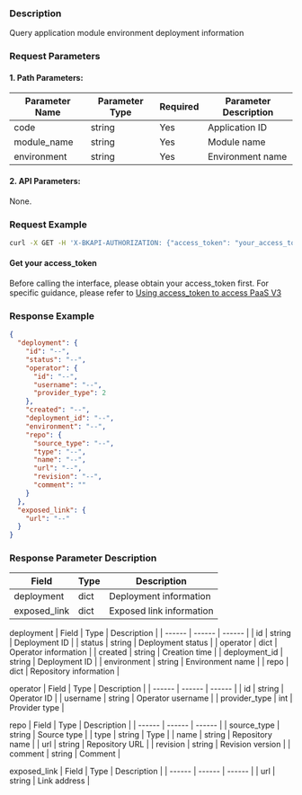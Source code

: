 ### Description
Query application module environment deployment information


### Request Parameters

#### 1. Path Parameters:

|   Parameter Name   |    Parameter Type  |  Required  |     Parameter Description     |
| ------------ | ------------ | ------ | ---------------- |
| code   | string | Yes | Application ID |
| module_name   | string | Yes | Module name |
| environment   | string | Yes | Environment name |

#### 2. API Parameters:
None.

### Request Example
```bash
curl -X GET -H 'X-BKAPI-AUTHORIZATION: {"access_token": "your_access_token"}' http://bkapi.example.com/api/bkpaas3/prod/bkapps/applications/{code}/modules/{module_name}/envs/{environment}/released_info/
```

#### Get your access_token
Before calling the interface, please obtain your access_token first. For specific guidance, please refer to [Using access_token to access PaaS V3](https://bk.tencent.com/docs/markdown/PaaS/DevelopTools/BaseGuide/topics/paas/access_token)

### Response Example
```json
{
  "deployment": {
    "id": "--",
    "status": "--",
    "operator": {
      "id": "--",
      "username": "--",
      "provider_type": 2
    },
    "created": "--",
    "deployment_id": "--",
    "environment": "--",
    "repo": {
      "source_type": "--",
      "type": "--",
      "name": "--",
      "url": "--",
      "revision": "--",
      "comment": ""
    }
  },
  "exposed_link": {
    "url": "--"
  }
}
```

### Response Parameter Description

| Field |   Type | Description |
| ------ | ------ | ------ |
| deployment | dict | Deployment information |
| exposed_link | dict | Exposed link information |

deployment
| Field |   Type | Description |
| ------ | ------ | ------ |
| id | string | Deployment ID |
| status | string | Deployment status |
| operator | dict | Operator information |
| created | string | Creation time |
| deployment_id | string | Deployment ID |
| environment | string | Environment name |
| repo | dict | Repository information |

operator
| Field |   Type | Description |
| ------ | ------ | ------ |
| id | string | Operator ID |
| username | string | Operator username |
| provider_type | int | Provider type |

repo
| Field |   Type | Description |
| ------ | ------ | ------ |
| source_type | string | Source type |
| type | string | Type |
| name | string | Repository name |
| url | string | Repository URL |
| revision | string | Revision version |
| comment | string | Comment |

exposed_link
| Field |   Type | Description |
| ------ | ------ | ------ |
| url | string | Link address |